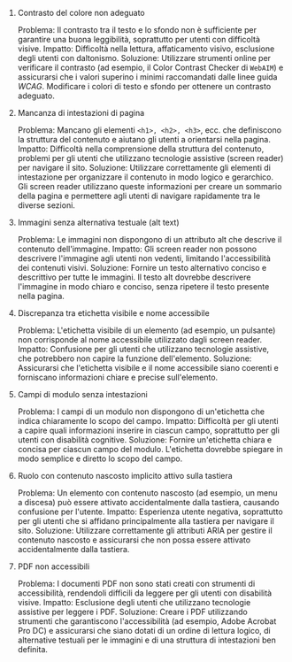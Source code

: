 1. Contrasto del colore non adeguato

    Problema: Il contrasto tra il testo e lo sfondo non è sufficiente per garantire una buona leggibilità, soprattutto per utenti con difficoltà visive.
    Impatto: Difficoltà nella lettura, affaticamento visivo, esclusione degli utenti con daltonismo.
    Soluzione: Utilizzare strumenti online per verificare il contrasto (ad esempio, il Color Contrast Checker di `WebAIM`) e assicurarsi che i valori superino i minimi raccomandati dalle linee guida $WCAG$. Modificare i colori di testo e sfondo per ottenere un contrasto adeguato.

2. Mancanza di intestazioni di pagina

    Problema: Mancano gli elementi `<h1>, <h2>, <h3>`, ecc. che definiscono la struttura del contenuto e aiutano gli utenti a orientarsi nella pagina.
    Impatto: Difficoltà nella comprensione della struttura del contenuto, problemi per gli utenti che utilizzano tecnologie assistive (screen reader) per navigare il sito.
    Soluzione: Utilizzare correttamente gli elementi di intestazione per organizzare il contenuto in modo logico e gerarchico. Gli screen reader utilizzano queste informazioni per creare un sommario della pagina e permettere agli utenti di navigare rapidamente tra le diverse sezioni.

3. Immagini senza alternativa testuale (alt text)

    Problema: Le immagini non dispongono di un attributo alt che descrive il contenuto dell'immagine.
    Impatto: Gli screen reader non possono descrivere l'immagine agli utenti non vedenti, limitando l'accessibilità dei contenuti visivi.
    Soluzione: Fornire un testo alternativo conciso e descrittivo per tutte le immagini. Il testo alt dovrebbe descrivere l'immagine in modo chiaro e conciso, senza ripetere il testo presente nella pagina.

4. Discrepanza tra etichetta visibile e nome accessibile

    Problema: L'etichetta visibile di un elemento (ad esempio, un pulsante) non corrisponde al nome accessibile utilizzato dagli screen reader.
    Impatto: Confusione per gli utenti che utilizzano tecnologie assistive, che potrebbero non capire la funzione dell'elemento.
    Soluzione: Assicurarsi che l'etichetta visibile e il nome accessibile siano coerenti e forniscano informazioni chiare e precise sull'elemento.

5. Campi di modulo senza intestazioni

    Problema: I campi di un modulo non dispongono di un'etichetta che indica chiaramente lo scopo del campo.
    Impatto: Difficoltà per gli utenti a capire quali informazioni inserire in ciascun campo, soprattutto per gli utenti con disabilità cognitive.
    Soluzione: Fornire un'etichetta chiara e concisa per ciascun campo del modulo. L'etichetta dovrebbe spiegare in modo semplice e diretto lo scopo del campo.

6. Ruolo con contenuto nascosto implicito attivo sulla tastiera

    Problema: Un elemento con contenuto nascosto (ad esempio, un menu a discesa) può essere attivato accidentalmente dalla tastiera, causando confusione per l'utente.
    Impatto: Esperienza utente negativa, soprattutto per gli utenti che si affidano principalmente alla tastiera per navigare il sito.
    Soluzione: Utilizzare correttamente gli attributi ARIA per gestire il contenuto nascosto e assicurarsi che non possa essere attivato accidentalmente dalla tastiera.

7. PDF non accessibili

    Problema: I documenti PDF non sono stati creati con strumenti di accessibilità, rendendoli difficili da leggere per gli utenti con disabilità visive.
    Impatto: Esclusione degli utenti che utilizzano tecnologie assistive per leggere i PDF.
    Soluzione: Creare i PDF utilizzando strumenti che garantiscono l'accessibilità (ad esempio, Adobe Acrobat Pro DC) e assicurarsi che siano dotati di un ordine di lettura logico, di alternative testuali per le immagini e di una struttura di intestazioni ben definita.